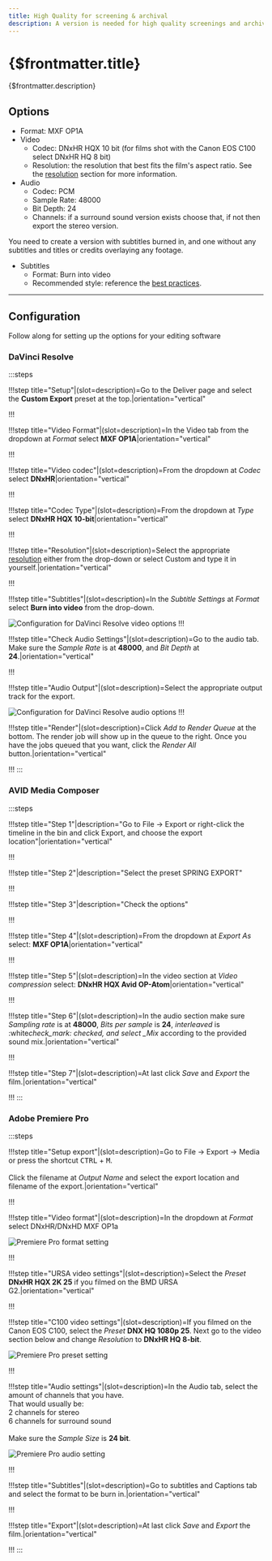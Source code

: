 ```yaml
---
title: High Quality for screening & archival
description: A version is needed for high quality screenings and archival. New exports can also be made from this version.
---
```


# {$frontmatter.title}

{$frontmatter.description}

## Options

- Format: MXF OP1A
- Video
  - Codec: DNxHR HQX 10 bit (for films shot with the Canon EOS C100 select DNxHR HQ 8 bit)
  - Resolution: the resolution that best fits the film's aspect ratio. See the [resolution](/docs/best-practices/resolution) section for more information.
- Audio
  - Codec: PCM
  - Sample Rate: 48000
  - Bit Depth: 24
  - Channels: if a surround sound version exists choose that, if not then export the stereo version.

You need to create a version with subtitles burned in, and one without any subtitles and titles or credits overlaying any footage.

- Subtitles
  - Format: Burn into video
  - Recommended style: reference the [best practices](/docs/best-practices/subtitles).

---

## Configuration

Follow along for setting up the options for your editing software

### DaVinci Resolve

:::steps

!!!step title="Setup"|(slot=description)=Go to the Deliver page and select the **Custom Export** preset at the top.|orientation="vertical"

!!!

!!!step title="Video Format"|(slot=description)=In the Video tab from the dropdown at _Format_ select **MXF OP1A**|orientation="vertical"

!!!

!!!step title="Video codec"|(slot=description)=From the dropdown at _Codec_ select **DNxHR**|orientation="vertical"

!!!

!!!step title="Codec Type"|(slot=description)=From the dropdown at _Type_ select **DNxHR HQX 10-bit**|orientation="vertical"

!!!

!!!step title="Resolution"|(slot=description)=Select the appropriate [resolution](/docs/best-practices/resolution) either from the drop-down or select Custom and type it in yourself.|orientation="vertical"

!!!

!!!step title="Subtitles"|(slot=description)=In the _Subtitle Settings_ at _Format_ select **Burn into video** from the drop-down.

<script>
  import DaVinciArchiveVideo from '$img/docs/DaVinciArchiveVideo.jpg'
</script>
<img src={DaVinciArchiveVideo} alt='Configuration for DaVinci Resolve video options'>
!!!

!!!step title="Check Audio Settings"|(slot=description)=Go to the audio tab. Make sure the _Sample Rate_ is at **48000**, and _Bit Depth_ at **24**.|orientation="vertical"

!!!

!!!step title="Audio Output"|(slot=description)=Select the appropriate output track for the export.

<script>
  import DaVinciArchiveAudio from '$img/docs/DaVinciArchiveAudio.jpg'
</script>
<img src={DaVinciArchiveAudio} alt='Configuration for DaVinci Resolve audio options'>
!!!

!!!step title="Render"|(slot=description)=Click _Add to Render Queue_ at the bottom. The render job will show up in the queue to the right. Once you have the jobs queued that you want, click the _Render All_ button.|orientation="vertical"

!!!
:::

### AVID Media Composer

:::steps

!!!step title="Step 1"|description="Go to File -> Export or right-click the timeline in the bin and click Export, and choose the export location"|orientation="vertical"

!!!

!!!step title="Step 2"|description="Select the preset SPRING EXPORT"

!!!

!!!step title="Step 3"|description="Check the options"

!!!

!!!step title="Step 4"|(slot=description)=From the dropdown at _Export As_ select: **MXF OP1A**|orientation="vertical"

!!!

!!!step title="Step 5"|(slot=description)=In the video section at _Video compression_ select: **DNxHR HQX Avid OP-Atom**|orientation="vertical"

!!!

!!!step title="Step 6"|(slot=description)=In the audio section make sure _Sampling rate_ is at **48000**, _Bits per sample_ is **24**, _interleaved_ is :white*check_mark: checked, and select \_Mix* according to the provided sound mix.|orientation="vertical"

!!!

!!!step title="Step 7"|(slot=description)=At last click _Save_ and _Export_ the film.|orientation="vertical"

!!!
:::

### Adobe Premiere Pro

:::steps

!!!step title="Setup export"|(slot=description)=Go to File -> Export -> Media or press the shortcut <kbd>CTRL</kbd> + <kbd>M</kbd>.<br><br>Click the filename at _Output Name_ and select the export location and filename of the export.|orientation="vertical"

!!!

!!!step title="Video format"|(slot=description)=In the dropdown at _Format_ select DNxHR/DNxHD MXF OP1a

<script>
  import PremiereVideo1 from '$img/docs/PremiereVideo1.png'
</script>
<img src={PremiereVideo1} alt='Premiere Pro format setting'>

!!!

!!!step title="URSA video settings"|(slot=description)=Select the _Preset_ **DNxHR HQX 2K 25** if you filmed on the BMD URSA G2.|orientation="vertical"

!!!

!!!step title="C100 video settings"|(slot=description)=If you filmed on the Canon EOS C100, select the _Preset_ **DNX HQ 1080p 25**. Next go to the video section below and change _Resolution_ to **DNxHR HQ 8-bit**.

<script>
  import PremiereVideo2 from '$img/docs/PremiereVideo2.png'
</script>
<img src={PremiereVideo2} alt='Premiere Pro preset setting'>

!!!

!!!step title="Audio settings"|(slot=description)=In the Audio tab, select the amount of channels that you have.<br>That would usually be:<br>2 channels for stereo<br>6 channels for surround sound<br><br>Make sure the _Sample Size_ is **24 bit**.

<script>
  import PremiereAudio1 from '$img/docs/PremiereAudio1.png'
</script>
<img src={PremiereAudio1} alt='Premiere Pro audio setting'>

!!!

!!!step title="Subtitles"|(slot=description)=Go to subtitles and Captions tab and select the format to be burn in.|orientation="vertical"

!!!

!!!step title="Export"|(slot=description)=At last click _Save_ and _Export_ the film.|orientation="vertical"

!!!
:::
